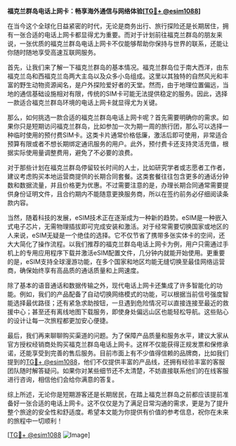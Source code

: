 **福克兰群岛电话上网卡：畅享海外通信与网络体验[[TG💪+ @esim1088](https://t.me/s/esim1088)]**

在当今这个全球化日益紧密的时代，无论是商务出行、旅行探险还是长期居住，拥有一张合适的电话上网卡都显得尤为重要。而对于计划前往福克兰群岛的朋友来说，一张优质的福克兰群岛电话上网卡不仅能够帮助你保持与世界的联系，还能让你随时随地享受高速互联网服务。

首先，让我们来了解一下福克兰群岛的基本情况。福克兰群岛位于南大西洋，由东福克兰岛和西福克兰岛两大主岛以及众多小岛组成。这里以其独特的自然风光和丰富的野生动物资源闻名，是户外探险爱好者的天堂。然而，由于地理位置偏远，当地的通信基础设施相对有限，传统的SIM卡可能无法提供稳定的服务。因此，选择一款适合福克兰群岛环境的电话上网卡就显得尤为关键。

那么，如何挑选一款合适的福克兰群岛电话上网卡呢？首先需要明确你的需求。如果你只是短期访问福克兰群岛，比如参加一次为期一周的旅行团，那么可以选择一种临时使用的预付费SIM卡。这类卡片通常价格低廉，激活后即可使用，非常适合预算有限或者不想长期绑定通讯服务的用户。此外，预付费卡还支持灵活充值，根据实际使用量调整费用，避免了不必要的浪费。

对于那些计划在福克兰群岛停留较长时间的人士，比如研究学者或志愿者工作者，建议考虑购买本地运营商提供的长期合同套餐。这类套餐往往包含更多的通话分钟数和数据流量，并且价格更为优惠。不过需要注意的是，办理长期合同通常需要提供身份证明文件，且合约期内不能随意更换服务商，所以在签约前务必仔细阅读条款内容。

当然，随着科技的发展，eSIM技术正在逐渐成为一种新的趋势。eSIM是一种嵌入式电子芯片，无需物理插拔即可完成安装和激活。对于经常需要切换国家或地区的人来说，eSIM无疑是一个绝佳的选择。它不仅节省了携带多张实体卡的空间，还大大简化了操作流程。以我们推荐的福克兰群岛电话上网卡为例，用户只需通过手机上的专用应用程序下载并激活eSIM配置文件，几分钟内就能开始使用。更重要的是，eSIM支持全球漫游功能，在多个国家和地区均能无缝切换至最佳网络运营商，确保始终享有高品质的通话质量和上网速度。

除了基本的语音通话和数据传输之外，现代电话上网卡还集成了许多智能化的功能。例如，我们的产品配备了自动切换网络模式的功能，可以根据当前信号强度智能选择最优路径；还有紧急求助按钮，一旦遇到危险情况可以直接连接至最近的救援中心；甚至还有离线地图下载服务，即使身处偏远山区也能轻松导航。这些贴心的设计让每一次旅程都更加安心便捷。

最后，我们再来聊聊购买渠道的问题。为了保障产品质量和服务水平，建议大家从官方授权经销商处购买福克兰群岛电话上网卡。这样不仅能获得正规发票和保修承诺，还能享受到完善的售后服务。目前市面上有不少值得信赖的品牌商，比如我们提到的[TG💪+ @esim1088](https://t.me/s/esim1088)，他们不仅提供丰富的产品线，还拥有经验丰富的客服团队随时解答疑问。如果你对某些细节还不太清楚，不妨直接联系他们的在线客服进行咨询，相信他们会给你满意的答复。

综上所述，无论你是短期游客还是长期居民，在踏上福克兰群岛之前都应该提前准备好一张合适的电话上网卡。这不仅仅是为了满足日常沟通的需求，更是为了提升整个旅途的安全性和舒适度。希望本文能为你提供有价值的参考信息，祝你在未来的旅程中一切顺利！

[[TG💪+ @esim1088](https://t.me/s/esim1088) ![Image](https://i.postimg.cc/4NQfJmqS/Snipaste-2025-05-13-00-14-12.png)]